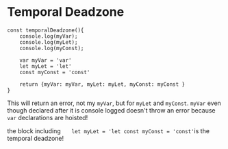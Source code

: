 # Temporal Deadzone

    const temporalDeadzone(){
        console.log(myVar);
        console.log(myLet);
        console.log(myConst);

        var myVar = 'var'
        let myLet = 'let'
        const myConst = 'const'

        return {myVar: myVar, myLet: myLet, myConst: myConst }
    }

This will return an error, not my `myVar`, but for `myLet` and `myConst`. `myVar` even though declared after it is console logged doesn't throw an error because `var` declarations are hoisted!

the block including `   let myLet = 'let const myConst = 'const'`is the temporal deadzone!

